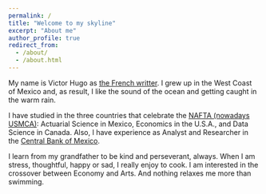 ```yaml
---
permalink: /
title: "Welcome to my skyline"
excerpt: "About me"
author_profile: true
redirect_from: 
  - /about/
  - /about.html
---
```



My name is Victor Hugo as [the French writter](https://en.wikipedia.org/wiki/Victor_Hugo). I grew up in the West Coast of Mexico and, as result, I like the sound of the ocean and getting caught in the warm rain.

I have studied in the three countries that celebrate the [NAFTA (nowadays USMCA)](https://en.wikipedia.org/wiki/United_States–Mexico–Canada_Agreement): Actuarial Science in Mexico, Economics in the U.S.A., and Data Science in Canada. Also, I have experience as Analyst and Researcher in the [Central Bank of Mexico](https://www.banxico.org.mx/indexen.html).

I learn from my grandfather to be kind and perseverant, always. When I am stress, thoughtful, happy or sad, I really enjoy to cook. I am interested in the crossover between Economy and Arts. And nothing relaxes me more than swimming.
